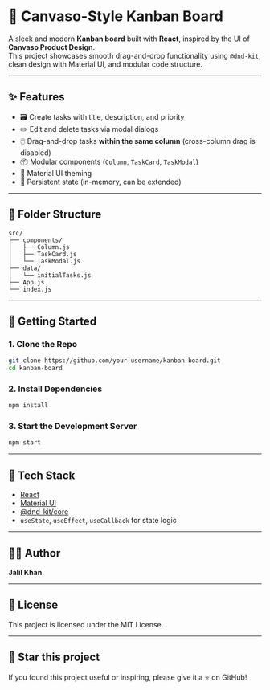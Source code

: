# 🧩 Canvaso-Style Kanban Board

A sleek and modern **Kanban board** built with **React**, inspired by the UI of **Canvaso Product Design**.  
This project showcases smooth drag-and-drop functionality using `@dnd-kit`, clean design with Material UI, and modular code structure.

---

## ✨ Features

- 🗃️ Create tasks with title, description, and priority
- ✏️ Edit and delete tasks via modal dialogs
- 🖱️ Drag-and-drop tasks **within the same column** (cross-column drag is disabled)
- 📦 Modular components (`Column`, `TaskCard`, `TaskModal`)
- 🌈 Material UI theming
- 💾 Persistent state (in-memory, can be extended)

---

## 📁 Folder Structure

```
src/
├── components/
│   ├── Column.js
│   ├── TaskCard.js
│   └── TaskModal.js
├── data/
│   └── initialTasks.js
├── App.js
└── index.js
```

---

## 🚀 Getting Started

### 1. Clone the Repo

```bash
git clone https://github.com/your-username/kanban-board.git
cd kanban-board
```

### 2. Install Dependencies

```bash
npm install
```

### 3. Start the Development Server

```bash
npm start
```

---

## 🔧 Tech Stack

- [React](https://reactjs.org/)
- [Material UI](https://mui.com/)
- [@dnd-kit/core](https://dndkit.com/)
- `useState`, `useEffect`, `useCallback` for state logic

---

## 🙋‍♂️ Author

**Jalil Khan**

---

## 📝 License

This project is licensed under the MIT License.

---

## 🌟 Star this project

If you found this project useful or inspiring, please give it a ⭐ on GitHub!
